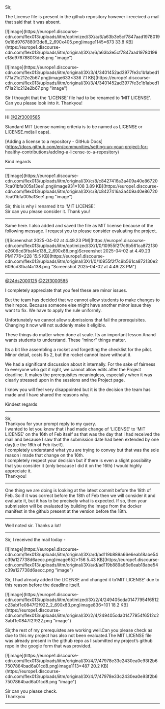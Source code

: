 Sir,

The License file is present in the github repository however i received a mail
that said that it was absent.  

[![image](https://europe1.discourse-
cdn.com/flex013/uploads/iitm/optimized/3X/a/6/a63b3e5cf7847aad19780199e18d9767880f3de8_2_690x405.png)image1145×673
33.8 KB](https://europe1.discourse-
cdn.com/flex013/uploads/iitm/original/3X/a/6/a63b3e5cf7847aad19780199e18d9767880f3de8.png
"image")

  

[![image](https://europe1.discourse-
cdn.com/flex013/uploads/iitm/original/3X/3/4/3401452ad3977fe3c1b1abed1f71a21c212e2b67.png)image633×336
7.1 KB](https://europe1.discourse-
cdn.com/flex013/uploads/iitm/original/3X/3/4/3401452ad3977fe3c1b1abed1f71a21c212e2b67.png
"image")

Sir I thought that the ‘LICENSE’ file had to be renamed to ‘MIT LICENSE’.  
Can you please look into it. Thankyou!



---

Hi [@22f3000585](/u/22f3000585)

Standard MIT License naming criteria is to be named as LICENSE or
LICENSE.md(all caps).

[Adding a license to a repository - GitHub
Docs](https://docs.github.com/en/communities/setting-up-your-project-for-
healthy-contributions/adding-a-license-to-a-repository)

Kind regards



---

[![image](https://europe1.discourse-
cdn.com/flex013/uploads/iitm/original/3X/c/8/c8427416a3a409a40e867207ca01bfa005a13ee1.png)image931×108
3.89 KB](https://europe1.discourse-
cdn.com/flex013/uploads/iitm/original/3X/c/8/c8427416a3a409a40e867207ca01bfa005a13ee1.png
"image")

  
Sir, this is why i renamed it to ‘MIT LICENSE’.  
Sir can you please consider it. Thank you!



---

Same here. I also added and saved the file as MIT license because of the
following message. I request you to please consider evaluating the project.  

[![Screenshot 2025-04-02 at 4.49.23 PM](https://europe1.discourse-
cdn.com/flex013/uploads/iitm/optimized/3X/1/0/10955f2f7c9b561ca872130e2609cd3fbaf4c138_2_690x88.png)Screenshot
2025-04-02 at 4.49.23 PM1776×228 15.5 KB](https://europe1.discourse-
cdn.com/flex013/uploads/iitm/original/3X/1/0/10955f2f7c9b561ca872130e2609cd3fbaf4c138.png
"Screenshot 2025-04-02 at 4.49.23 PM")



---

[@24ds2000125](/u/24ds2000125) [@22f3000585](/u/22f3000585)

I completely appreciate that you feel these are minor issues.

But the team has decided that we cannot allow students to make changes to
their repos. Because someone else might have another minor issue they want to
fix. We have to apply the rule uniformly.

Unfortunately we cannot allow submissions that fail the prerequisites.  
Changing it now will not suddenly make it eligible.

These things do matter when done at scale. Its an important lesson Anand wants
students to understand. These “minor” things matter.

Its a bit like assembling a rocket and forgetting the checklist for the pilot.
Minor detail, costs Rs 2, but the rocket cannot leave without it.

We had a significant discussion about it internally. For the sake of fairness
to everyone who got it right, we cannot allow edits after the Project
deadline. It makes the prerequisites meaningless, especially when it was
clearly stressed upon in the sessions and the Project page.

I know you will feel very disappointed but it is the decision the team has
made and I have shared the reasons why.

Kindest regards



---

Sir,  
Thankyou for your prompt reply to my query.  
I wanted to let you know that i had made change of ‘LICENSE’ to ‘MIT LICENSE’
on the 16th of Feb itself as that was the day that i had received the mail and
because I saw that the submission date had been extended by one day(i.e the
16th of Feb itself).  
I completely understand what you are trying to convey but that was the sole
reason i made that change on the 16th.  
I completely respect your decision but if there is even a slight possibility
that you consider it (only because I did it on the 16th) I would highly
appreciate it.  
Thankyou!



---

One thing we are doing is looking at the latest commit before the 18th of Feb.
So if it was correct before the 18th of Feb then we will consider it and
evaluate it, but it has to be precisely what is expected. If so, then your
submission will be evaluated by building the image from the docker manifest in
the github present at the version before the 18th.



---

Well noted sir. Thanks a lot!



---

Sir, I received the mail today -  

[![image](https://europe1.discourse-
cdn.com/flex013/uploads/iitm/original/3X/a/d/ad119b889a66e6eab18abe54c39a127738d6aecc.png)image652×156
5.43 KB](https://europe1.discourse-
cdn.com/flex013/uploads/iitm/original/3X/a/d/ad119b889a66e6eab18abe54c39a127738d6aecc.png
"image")

  
Sir, I had already added the LICENSE and changed it to’MIT LICENSE’ due to
this reason before the deadline itself.  

[![image](https://europe1.discourse-
cdn.com/flex013/uploads/iitm/optimized/3X/2/4/249405cda01477954f6512c23abf1e0847f2f922_2_690x83.png)image836×101
18.2 KB](https://europe1.discourse-
cdn.com/flex013/uploads/iitm/original/3X/2/4/249405cda01477954f6512c23abf1e0847f2f922.png
"image")

  
Sir,the rest of my prerequistes are working well.Can you please check as due
to this my project has also not been evaluated.The MIT LICENSE file was
already present in the github repo as I submitted my project’s github repo in
the google form that was provided.  

[![image](https://europe1.discourse-
cdn.com/flex013/uploads/iitm/original/3X/4/7/47978e33c2430ea0e93f2b67507864bad6a01cd8.png)image1113×487
20.2 KB](https://europe1.discourse-
cdn.com/flex013/uploads/iitm/original/3X/4/7/47978e33c2430ea0e93f2b67507864bad6a01cd8.png
"image")

  
Sir can you please check.  
Thankyou



---

